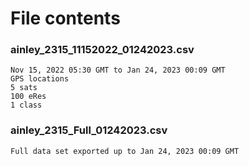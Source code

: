 # File contents

### ainley_2315_11152022_01242023.csv
	Nov 15, 2022 05:30 GMT to Jan 24, 2023 00:09 GMT
	GPS locations
	5 sats 
	100 eRes
	1 class

### ainley_2315_Full_01242023.csv
	Full data set exported up to Jan 24, 2023 00:09 GMT
